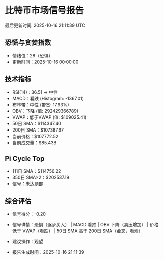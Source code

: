# 比特币市场信号报告

最后更新时间: 2025-10-16 21:11:39 UTC

## 恐慌与贪婪指数
- 情绪值：28（恐惧）
- 更新时间：2025-10-16 00:00:00

## 技术指标
- RSI(14)：36.51 → 中性
- MACD：看跌 (Histogram: -1367.01)
- 布林带：中性 (带宽: 17.93%)
- OBV：下降 (值: 292429366789)
- VWAP：低于VWAP (值: $109025.41)
- 50日 SMA：$114347.40
- 200日 SMA：$107387.67
- 当前价格：$107772.52
- 当前成交量：$85.43B

## Pi Cycle Top
- 111日 SMA：$114756.22
- 350日 SMA×2：$202537.19
- 信号：未达顶部

## 综合评估
- 信号得分：-0.20
- 信号详情：恐惧（逐步买入） | MACD 看跌 | OBV 下降（卖压增加） | 价格低于 VWAP（看跌） | 50日 SMA 高于 200日 SMA（金叉，看涨）
- 建议操作：观望

- 报告生成时间：2025-10-16 21:11:39